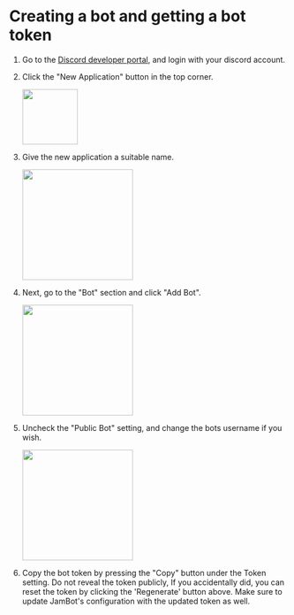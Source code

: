 # Creating a bot and getting a bot token

1. Go to the [Discord developer portal](https://discord.com/developers/applications), and login with your discord account.

2. Click the "New Application" button in the top corner.

    <img height = "100px" src = https://i.imgur.com/G7xTwjk.png>

3. Give the new application a suitable name.

    <img height = "200px" src = "https://i.imgur.com/kadERhN.png">

4. Next, go to the "Bot" section and click "Add Bot".

    <img height = "200px" src = "https://i.imgur.com/dzwlHjy.png">

5. Uncheck the "Public Bot" setting, and change the bots username if you wish.

    <img height = "200px" src = "https://i.imgur.com/nU1HIop.png">

6. Copy the bot token by pressing the "Copy" button under the Token setting. Do not reveal the token publicly, If you accidentally did, you can reset the token by clicking the 'Regenerate' button above. Make sure to update JamBot's configuration with the updated token as well.
